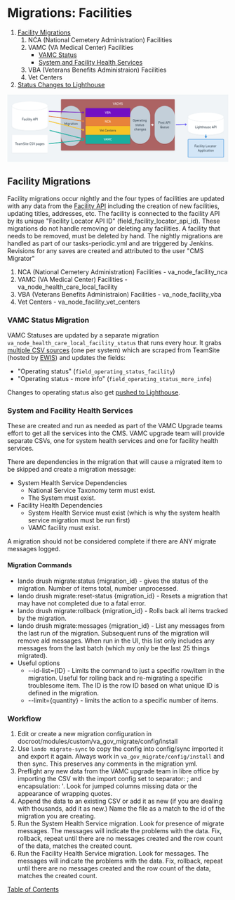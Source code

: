 # Migrations: Facilities

1. [Facility Migrations](#facility-migrations)
   1. NCA (National Cemetery Administration) Facilities
   1. VAMC (VA Medical Center) Facilities
      - [VAMC Status](#vamc-status-migration)
      - [System and Facility Health Services](#system-and-facility-health-services)
   1. VBA (Veterans Benefits Administraion) Facilities
   1. Vet Centers
1. [Status Changes to Lighthouse](vamc-facilities.md#status-changes-to-lighthouse)

![Facilities updates and actions](images/VA-facilities.png)

## Facility Migrations
Facility migrations occur nightly and the four types of facilities are updated
with any data from the [Facility API](interfaces.md#facilities-api) including
the creation of new facilities, updating titles, addresses, etc.   The facility
is connected to the facility API by its unique "Facility Locator API ID"
(field_facility_locator_api_id).  These migrations do not handle removing or
deleting any facilities. A facility that needs to be removed, must be deleted by
hand.  The nightly migrations are handled as part of our tasks-periodic.yml and
are triggered by Jenkins.  Revisions for any saves are created and attributed
to the user "CMS Migrator"

  1. NCA (National Cemetery Administration) Facilities - va_node_facility_nca
  1. VAMC (VA Medical Center) Facilities - va_node_health_care_local_facility
  1. VBA (Veterans Benefits Administraion) Facilities - va_node_facility_vba
  1. Vet Centers - va_node_facility_vet_centers

### VAMC Status Migration
VAMC Statuses are updated by a separate migration `va_node_health_care_local_facility_status` that runs every hour. It grabs [multiple CSV sources](../docroot/modules/custom/va_gov_migrate/config/install/migrate_plus.migration.va_node_health_care_local_facility_status.yml) (one per system) which are scraped from TeamSite (hosted by [EWIS](https://github.com/department-of-veterans-affairs/devops/blob/master/docs/External%20Service%20Integrations/EWIS.md)) and updates the fields:
- "Operating status" (`field_operating_status_facility`)
- "Operating status - more info" (`field_operating_status_more_info`)

Changes to operating status also get [pushed to Lighthouse](vamc-facilities.md#status-changes-to-lighthouse).


### System and Facility Health Services
These are created and run as needed as part of the VAMC Upgrade teams effort to get all the services into the CMS.  VAMC upgrade team will provide separate CSVs, one for system health services and one for facility health services.

There are dependencies in the migration that will cause a migrated item to be skipped and create a migration message:
* System Health Service Dependencies
   * National Service Taxonomy term must exist.
   * The System must exist.
* Facility Health Dependencies
   * System Health Service must exist (which is why the system health service migration must be run first)
   * VAMC facility must exist.

A migration should not be considered complete if there are ANY migrate messages logged.


#### Migration Commands
* lando drush migrate:status {migration_id}  - gives the status of the migration. Number of items total, number unprocessed.
* lando drush migrate:reset-status {migration_id}  - Resets a migration that may have not completed due to a fatal error.
* lando drush migrate:rollback {migration_id}  - Rolls back all items tracked by the migration.
* lando drush migrate:messages {migration_id} - List any messages from the last run of the migration. Subsequent runs of the migration will remove ald messages.  When run in the UI, this list only includes any messages from the last batch (which my only be the last 25 things migrated).
*  Useful options
   *  --id-list={ID}  - Limits the command to just a specific row/item in the migration.   Useful for rolling back and re-migrating a specific troublesome item. The ID is the row ID based on what unique ID is defined in the migration.
   *  --limit={quantity}  - limits the action to a specific number of items.

###  Workflow
  1. Edit or create a new migration configuration in docroot/modules/custom/va_gov_migrate/config/install
  2. Use `lando migrate-sync` to copy the config into config/sync imported it and export it again.  Always work in `va_gov_migrate/config/install` and then sync.  This preserves any comments in the migration yml.
  3. Preflight any new data from the VAMC upgrade team in libre office by importing the CSV with the import config set to separator: ; and encapsulation: '.  Look for jumped columns missing data or the appearance of wrapping quotes.
  4. Append the data to an existing CSV or add it as new (if you are dealing with thousands, add it as new.)  Name the file as a match to the id of the migration you are creating.
  5.  Run the System Health Service migration.  Look for presence of migrate messages.  The messages will indicate the problems with the data.  Fix, rollback, repeat until there are no messages created and the row count of the data, matches the created count.
  6. Run the Facility Health Service migration.  Look for messages. The messages will indicate the problems with the data.  Fix, rollback, repeat until there are no messages created and the row count of the data, matches the created count.



[Table of Contents](../README.md)
